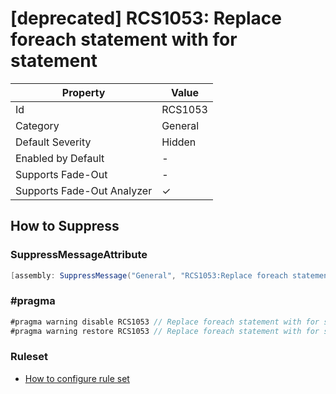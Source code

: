 # \[deprecated\] RCS1053: Replace foreach statement with for statement

| Property                    | Value    |
| --------------------------- | -------- |
| Id                          | RCS1053  |
| Category                    | General  |
| Default Severity            | Hidden   |
| Enabled by Default          | \-       |
| Supports Fade\-Out          | \-       |
| Supports Fade\-Out Analyzer | &#x2713; |

## How to Suppress

### SuppressMessageAttribute

```csharp
[assembly: SuppressMessage("General", "RCS1053:Replace foreach statement with for statement.", Justification = "<Pending>")]
```

### \#pragma

```csharp
#pragma warning disable RCS1053 // Replace foreach statement with for statement.
#pragma warning restore RCS1053 // Replace foreach statement with for statement.
```

### Ruleset

* [How to configure rule set](../HowToConfigureAnalyzers.md)
